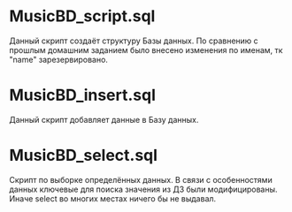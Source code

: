 # MusicBD_script.sql

Данный скрипт создаёт структуру Базы данных. По сравнению с прошлым домашним заданием было внесено изменения по именам, тк "name" зарезервировано.

# MusicBD_insert.sql

Данный скрипт добавляет данные в Базу данных.

# MusicBD_select.sql

Скрипт по выборке определённых данных. В связи с особенностями данных ключевые для поиска значения из ДЗ были модифицированы. Иначе select во многих местах ничего бы не выдавал.
